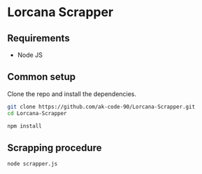 # Lorcana Scrapper

## Requirements

- Node JS

## Common setup

Clone the repo and install the dependencies.

```bash
git clone https://github.com/ak-code-90/Lorcana-Scrapper.git
cd Lorcana-Scrapper
```

```bash
npm install
```

## Scrapping procedure

```bash
node scrapper.js
```
